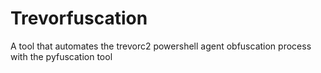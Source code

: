 # Trevorfuscation
A tool that automates the trevorc2 powershell agent obfuscation process with the pyfuscation tool
